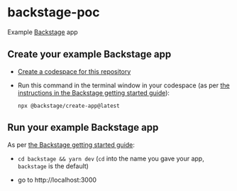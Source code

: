 # backstage-poc
Example [Backstage](https://backstage.io) app

## Create your example Backstage app

- [Create a codespace for this repository](https://docs.github.com/en/codespaces/developing-in-codespaces/creating-a-codespace-for-a-repository#creating-a-codespace-for-a-repository)

- Run this command in the terminal window in your codespace (as per 
[the instructions in the Backstage getting started guide](https://backstage.io/docs/getting-started/#create-your-backstage-app)):

  `npx @backstage/create-app@latest`

## Run your example Backstage app

As per [the Backstage getting started guide](https://backstage.io/docs/getting-started/#run-the-backstage-app):

- `cd backstage && yarn dev` (`cd` into the name you gave your app, `backstage` is the default)

- go to http://localhost:3000

